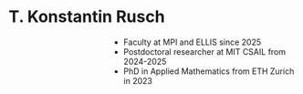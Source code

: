 # T. Konstantin Rusch
<ul style="margin-left: 20%; padding-left: 20%;">
<li>Faculty at MPI and ELLIS since 2025</li>
  <li>Postdoctoral researcher at MIT CSAIL from 2024-2025</li>
  <li>PhD in Applied Mathematics from ETH Zurich in 2023</li>